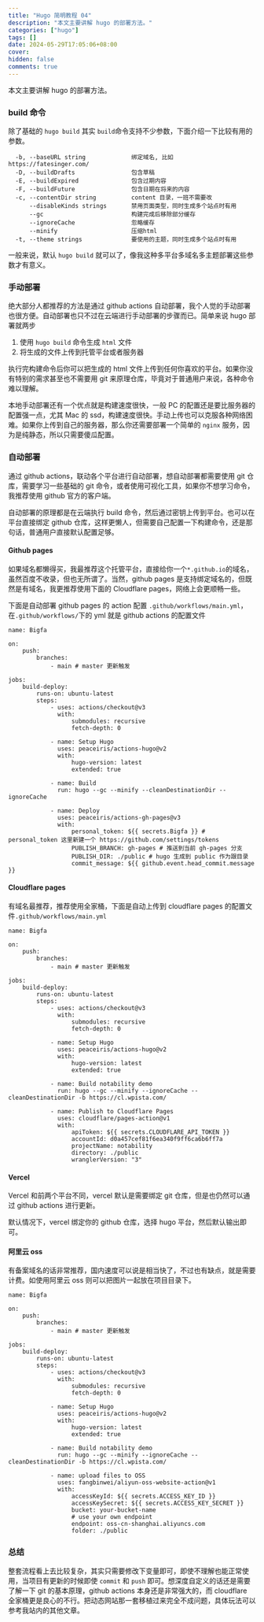 ```yaml
---
title: "Hugo 简明教程 04"
description: "本文主要讲解 hugo 的部署方法。"
categories: ["hugo"]
tags: []
date: 2024-05-29T17:05:06+08:00
cover:
hidden: false
comments: true
---
```


本文主要讲解 hugo 的部署方法。

### build 命令

除了基础的 `hugo build` 其实 `build`命令支持不少参数，下面介绍一下比较有用的参数。

```
  -b, --baseURL string             绑定域名, 比如 https://fatesinger.com/
  -D, --buildDrafts                包含草稿
  -E, --buildExpired               包含过期内容
  -F, --buildFuture                包含日期在将来的内容
  -c, --contentDir string          content 目录，一班不需要改
      --disableKinds strings       禁用页面类型，同时生成多个站点时有用
      --gc                         构建完成后移除部分缓存
      --ignoreCache                忽略缓存
      --minify                     压缩html
  -t, --theme strings              要使用的主题，同时生成多个站点时有用
```

一般来说，默认 `hugo build` 就可以了，像我这种多平台多域名多主题部署这些参数才有意义。

### 手动部署

绝大部分人都推荐的方法是通过 github actions 自动部署，我个人觉的手动部署也很方便。自动部署也只不过在云端进行手动部署的步骤而已。简单来说 hugo 部署就两步

1. 使用 `hugo build` 命令生成 `html` 文件
2. 将生成的文件上传到托管平台或者服务器

执行完构建命令后你可以把生成的 html 文件上传到任何你喜欢的平台。如果你没有特别的需求甚至也不需要用 git 来原理仓库，毕竟对于普通用户来说，各种命令难以理解。

本地手动部署还有一个优点就是构建速度很快，一般 PC 的配置还是要比服务器的配置强一点，尤其 Mac 的 ssd，构建速度很快。手动上传也可以克服各种网络困难。如果你上传到自己的服务器，那么你还需要部署一个简单的 `nginx` 服务，因为是纯静态，所以只需要傻瓜配置。

### 自动部署

通过 github actions，联动各个平台进行自动部署，想自动部署都需要使用 git 仓库，需要学习一些基础的 git 命令，或者使用可视化工具，如果你不想学习命令，我推荐使用 github 官方的客户端。

自动部署的原理都是在云端执行 build 命令，然后通过密钥上传到平台。也可以在平台直接绑定 github 仓库，这样更懒人，但需要自己配置一下构建命令，还是那句话，普通用户直接默认配置足够。

#### Github pages

如果域名都懒得买，我最推荐这个托管平台，直接给你一个`*.github.io`的域名，虽然百度不收录，但也无所谓了。当然，github pages 是支持绑定域名的，但既然是有域名，我更推荐使用下面的 Cloudflare pages，网络上会更顺畅一些。

下面是自动部署 github pages 的 action 配置 `.github/workflows/main.yml`，在`.github/workflows/`下的 yml 就是 github actions 的配置文件

```
name: Bigfa

on:
    push:
        branches:
            - main # master 更新触发

jobs:
    build-deploy:
        runs-on: ubuntu-latest
        steps:
            - uses: actions/checkout@v3
              with:
                  submodules: recursive
                  fetch-depth: 0

            - name: Setup Hugo
              uses: peaceiris/actions-hugo@v2
              with:
                  hugo-version: latest
                  extended: true

            - name: Build
              run: hugo --gc --minify --cleanDestinationDir --ignoreCache

            - name: Deploy
              uses: peaceiris/actions-gh-pages@v3
              with:
                  personal_token: ${{ secrets.Bigfa }} # personal_token 这里新建一个 https://github.com/settings/tokens
                  PUBLISH_BRANCH: gh-pages # 推送到当前 gh-pages 分支
                  PUBLISH_DIR: ./public # hugo 生成到 public 作为跟目录
                  commit_message: ${{ github.event.head_commit.message }}
```

#### Cloudflare pages

有域名最推荐，推荐使用全家桶，下面是自动上传到 cloudflare pages 的配置文件`.github/workflows/main.yml`

```
name: Bigfa

on:
    push:
        branches:
            - main # master 更新触发

jobs:
    build-deploy:
        runs-on: ubuntu-latest
        steps:
            - uses: actions/checkout@v3
              with:
                  submodules: recursive
                  fetch-depth: 0

            - name: Setup Hugo
              uses: peaceiris/actions-hugo@v2
              with:
                  hugo-version: latest
                  extended: true

            - name: Build notability demo
              run: hugo --gc --minify --ignoreCache --cleanDestinationDir -b https://cl.wpista.com/

            - name: Publish to Cloudflare Pages
              uses: cloudflare/pages-action@v1
              with:
                  apiToken: ${{ secrets.CLOUDFLARE_API_TOKEN }}
                  accountId: d0a457cef81f6ea340f9ff6ca6b6ff7a
                  projectName: notability
                  directory: ./public
                  wranglerVersion: "3"
```

#### Vercel

Vercel 和前两个平台不同，vercel 默认是需要绑定 git 仓库，但是也仍然可以通过 github actions 进行更新。

默认情况下，vercel 绑定你的 github 仓库，选择 hugo 平台，然后默认输出即可。

#### 阿里云 oss

有备案域名的话非常推荐，国内速度可以说是相当快了，不过也有缺点，就是需要计费。如使用阿里云 oss 则可以把图片一起放在项目目录下。

```
name: Bigfa

on:
    push:
        branches:
            - main # master 更新触发

jobs:
    build-deploy:
        runs-on: ubuntu-latest
        steps:
            - uses: actions/checkout@v3
              with:
                  submodules: recursive
                  fetch-depth: 0

            - name: Setup Hugo
              uses: peaceiris/actions-hugo@v2
              with:
                  hugo-version: latest
                  extended: true

            - name: Build notability demo
              run: hugo --gc --minify --ignoreCache --cleanDestinationDir -b https://cl.wpista.com/

            - name: upload files to OSS
              uses: fangbinwei/aliyun-oss-website-action@v1
              with:
                  accessKeyId: ${{ secrets.ACCESS_KEY_ID }}
                  accessKeySecret: ${{ secrets.ACCESS_KEY_SECRET }}
                  bucket: your-bucket-name
                  # use your own endpoint
                  endpoint: oss-cn-shanghai.aliyuncs.com
                  folder: ./public
```

### 总结

整套流程看上去比较复杂，其实只需要修改下变量即可，即使不理解也能正常使用，当项目有更新的时候即使 `commit` 和 `push` 即可。想深度自定义的话还是需要了解一下 git 的基本原理，github actions 本身还是非常强大的，而 cloudflare 全家桶更是良心的不行。把动态网站那一套移植过来完全不成问题，具体玩法可以参考我站内的其他文章。
